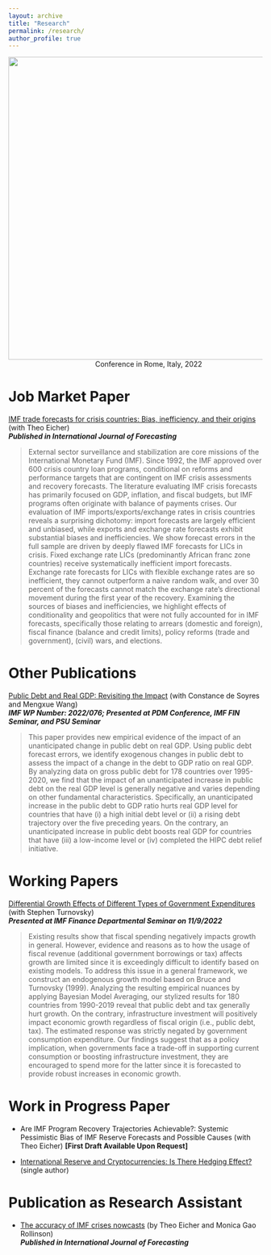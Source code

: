 ```yaml
---
layout: archive
title: "Research"
permalink: /research/
author_profile: true
---
```


<img src="https://Reina-Kawai.github.io/images/Website_research_part.jpg" width="600"> <br/>
&emsp;&emsp;&emsp;&emsp;&emsp;&emsp;&emsp;&emsp;&emsp;&emsp;&emsp;&emsp; Conference in Rome, Italy, 2022


Job Market Paper
===
[IMF trade forecasts for crisis countries: Bias, inefficiency,
and their origins](https://www.sciencedirect.com/science/article/pii/S0169207022001042?dgcid=coauthor) <!--[[slides](https://econreinakawai.github.io/files/IMF Nowcasts_slides.pdf)]-->
(with Theo Eicher) <br/>
**_Published in International Journal of Forecasting_**
> External sector surveillance and stabilization are core missions of the International Monetary Fund (IMF). Since 1992, the IMF approved over 600 crisis country loan programs, conditional on reforms and performance targets that are contingent on IMF crisis assessments and recovery forecasts. The literature evaluating IMF crisis forecasts has primarily focused on GDP, inflation, and fiscal budgets, but IMF programs often originate with balance of payments crises. Our evaluation of IMF imports/exports/exchange rates in crisis countries reveals a surprising dichotomy: import forecasts are largely efficient and unbiased, while exports and exchange rate forecasts exhibit substantial biases and inefficiencies. We show forecast errors in the full sample are driven by deeply flawed IMF forecasts for LICs in crisis. Fixed exchange rate LICs (predominantly African franc zone countries) receive systematically inefficient import forecasts. Exchange rate forecasts for LICs with flexible exchange rates are so inefficient, they cannot outperform a naive random walk, and over 30 percent of the forecasts cannot match the exchange rate’s directional movement during the first year of the recovery. Examining the sources of biases and inefficiencies, we highlight effects of conditionality and geopolitics that were not fully accounted for in IMF forecasts, specifically those relating to arrears (domestic and foreign), fiscal finance (balance and credit limits), policy reforms (trade and government), (civil) wars, and elections.


Other Publications
===

[Public Debt and Real GDP: Revisiting the Impact](https://www.imf.org/en/Publications/WP/Issues/2022/04/29/Public-Debt-and-Real-GDP-Revisiting-the-Impact-517449)
(with Constance de Soyres and Mengxue Wang)<br/>
**_IMF WP Number: 2022/076; Presented at PDM Conference, IMF FIN Seminar,
and PSU Seminar_**
> This paper provides new empirical evidence of the impact of an unanticipated change in public debt on real GDP. Using public debt forecast errors, we identify exogenous changes in public debt to assess the impact of a change in the debt to GDP ratio on real GDP. By analyzing data on gross public debt for 178 countries over 1995-2020, we find that the impact of an unanticipated increase in public debt on the real GDP level is generally negative and varies depending on other fundamental characteristics. Specifically, an unanticipated increase in the public debt to GDP ratio hurts real GDP level for countries that have (i) a high initial debt level or (ii) a rising debt trajectory over the five preceding years. On the contrary, an unanticipated increase in public debt boosts real GDP for countries that have (iii) a low-income level or (iv) completed the HIPC debt relief initiative. 
 
Working Papers
===

[Differential Growth Effects of Different Types of Government
Expenditures](https://Reina-Kawai.github.io/files/Chapter3_Turnovsky_Project_0828.pdf)
(with Stephen Turnovsky)<br/>
**_Presented at IMF Finance Departmental Seminar on 11/9/2022_**
> Existing results show that fiscal spending negatively impacts growth in general. However, evidence and reasons as to how the usage of fiscal revenue (additional government borrowings or tax) affects growth are limited since it is exceedingly difficult to identify based on existing models. To address this issue in a general framework, we construct an endogenous growth model based on Bruce and Turnovsky (1999). Analyzing the resulting empirical nuances by applying Bayesian Model Averaging, our stylized results for 180 countries from 1990-2019 reveal that public debt and tax generally hurt growth. On the contrary, infrastructure investment will positively impact economic growth regardless of fiscal origin (i.e., public debt, tax). The estimated response was strictly negated by government consumption expenditure. Our findings suggest that as a policy implication, when governments face a trade-off in supporting current consumption or boosting infrastructure investment, they are encouraged to spend more for the latter since it is forecasted to provide robust increases in economic growth.


Work in Progress Paper
===
* Are IMF Program Recovery Trajectories Achievable?: Systemic
Pessimistic Bias of IMF Reserve Forecasts and Possible Causes (with Theo Eicher) **[First Draft Available Upon Request]**

* [International Reserve and Cryptocurrencies: Is There Hedging Effect?](https://Reina-Kawai.github.io/files/Crypto_Research_Draft.pdf) (single author)


<!--(<object data="../assets/path/to/document.pdf" width="1000" height="1000" type='application/pdf'></object>)
https://econmonicagr.github.io/files/NOR_MaPP.pdf 
https://github.com/econmonicagr/econmonicagr.github.io/tree/master/files
https://github.com/Reina-Kawai/Reina-Kawai.github.io/blob/main/files/Crypto_Research_Draft.pdf -->


Publication as Research Assistant
===

* [The accuracy of IMF crises nowcasts](https://www.sciencedirect.com/science/article/pii/S0169207021002132)
(by Theo Eicher and Monica Gao Rollinson)<br/>
 **_Published in International Journal of Forecasting_**
 
<!--Other Policy Paper:
===
* ["The State of Emerging Markets: A New Perspective on Clusters and Taxonomies."](https://www.imf.org/en/Publications/WP/Issues/2016/12/31/Emerging-Market-Heterogeneity-Insights-from-Cluster-and-Taxonomy-Analysis-43085), 2015, IMF Working Paper No. 15/155 *(with Zhang, Z.)*

* ["Rethinking Financial Deepening: Stability and Growth in Emerging Markets."](https://www.imf.org/en/Publications/Staff-Discussion-Notes/Issues/2016/12/31/Rethinking-Financial-Deepening-Stability-and-Growth-in-Emerging-Markets-42868), 2015, IMF Staff Discussion Note 15/08 *(with Sahay, R, M. Cihak, P. N'Diaye, A. Barajas, R. Bi, D. Ayala, A. Kyobe, L. Nguyen, C. Saborowski, K. Svirydzenka, and S.R. Yousefi)*

* ["Emerging Markets in Transition: Growth Prospects and Challenges."](https://www.imf.org/en/Publications/Staff-Discussion-Notes/Issues/2016/12/31/Emerging-Markets-in-Transition-Growth-Prospects-and-Challenges-41588), 2014, IMF Staff Discussion Note 14/6 *(with Cubeddu, L., A. Culiuc, G. Fayad, K. Kochhar, A. Kyobe, C. Oner, R. Perrelli, S. Sanya, E. Tsounta, Z. Zhang, et al.)*

* ["Assessing Reserve Adequacy – Further Considerations."](https://www.imf.org/external/np/pp/eng/2013/111313d.pdf), 2013, IMF Policy Paper *(with Porter, N., S. DAS, P, De Imus, G. Fayad, S. Hara, A. Khachatryan, K. Moriyama, N. Mwase, R. Perrelli, P. Sharma, et al.)*-->

